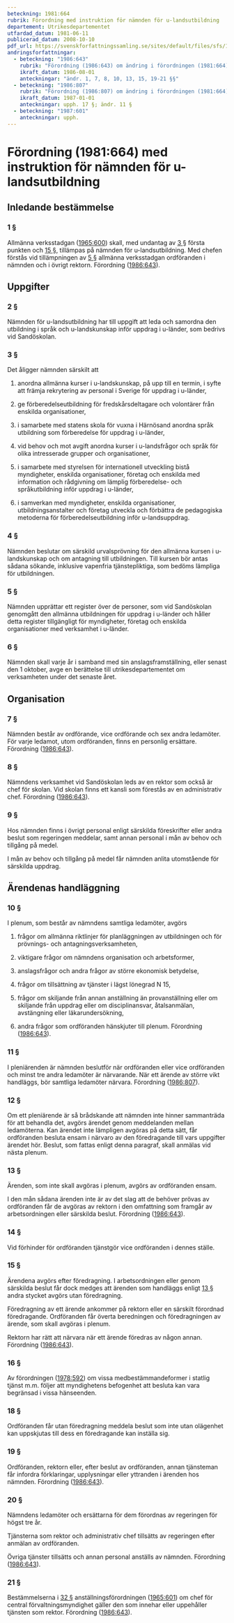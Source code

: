 ```yaml
---
beteckning: 1981:664
rubrik: Förordning med instruktion för nämnden för u-landsutbildning
departement: Utrikesdepartementet
utfardad_datum: 1981-06-11
publicerad_datum: 2008-10-10
pdf_url: https://svenskforfattningssamling.se/sites/default/files/sfs/1981-06/SFS1981-664.pdf
andringsforfattningar:
  - beteckning: "1986:643"
    rubrik: "Förordning (1986:643) om ändring i förordningen (1981:664) med instruktion för nämnden för u-landsutbildning"
    ikraft_datum: 1986-08-01
    anteckningar: "ändr. 1, 7, 8, 10, 13, 15, 19-21 §§"
  - beteckning: "1986:807"
    rubrik: "Förordning (1986:807) om ändring i förordningen (1981:664) med instruktion för nämnden för u-landsutbildning"
    ikraft_datum: 1987-01-01
    anteckningar: upph. 17 §; ändr. 11 §
  - beteckning: "1987:601"
    anteckningar: upph.
---
```


# Förordning (1981:664) med instruktion för nämnden för u-landsutbildning

## Inledande bestämmelse

### 1 §

Allmänna verksstadgan ([1965:600](https://selex.se/eli/sfs/1965/600)) skall, med undantag av [3 §](#3) första punkten och [15 §](#15), tillämpas på nämnden för u-landsutbildning. Med chefen förstås vid tillämpningen av [5 §](#5) allmänna verksstadgan ordföranden i nämnden och i övrigt rektorn. Förordning ([1986:643](https://selex.se/eli/sfs/1986/643)).

## Uppgifter

### 2 §

Nämnden för u-landsutbildning har till uppgift att leda och samordna den utbildning i språk och u-landskunskap inför uppdrag i u-länder, som bedrivs vid Sandöskolan.

### 3 §

Det åligger nämnden särskilt att

1. anordna allmänna kurser i u-landskunskap, på upp till en termin, i syfte att främja rekrytering av personal i Sverige för uppdrag i u-länder,

2. ge förberedelseutbildning för fredskårsdeltagare och volontärer från enskilda organisationer,

3. i samarbete med statens skola för vuxna i Härnösand anordna språk utbildning som förberedelse för uppdrag i u-länder,

4. vid behov och mot avgift anordna kurser i u-landsfrågor och språk för olika intresserade grupper och organisationer,

5. i samarbete med styrelsen för internationell utveckling bistå myndigheter, enskilda organisationer, företag och enskilda med information och rådgivning om lämplig förberedelse- och språkutbildning inför uppdrag i u-länder,

6. i samverkan med myndigheter, enskilda organisationer, utbildningsanstalter och företag utveckla och förbättra de pedagogiska metoderna för förberedelseutbildning inför u-landsuppdrag.

### 4 §

Nämnden beslutar om särskild urvalsprövning för den allmänna kursen i u-landskunskap och om antagning till utbildningen. Till kursen bör antas sådana sökande, inklusive vapenfria tjänstepliktiga, som bedöms lämpliga för utbildningen.

### 5 §

Nämnden upprättar ett register över de personer, som vid Sandöskolan genomgått den allmänna utbildningen för uppdrag i u-länder och håller detta register tillgängligt för myndigheter, företag och enskilda organisationer med verksamhet i u-länder.

### 6 §

Nämnden skall varje år i samband med sin anslagsframställning, eller senast den 1 oktober, avge en berättelse till utrikesdepartementet om verksamheten under det senaste året.

## Organisation

### 7 §

Nämnden består av ordförande, vice ordförande och sex andra ledamöter. För varje ledamot, utom ordföranden, finns en personlig ersättare. Förordning ([1986:643](https://selex.se/eli/sfs/1986/643)).

### 8 §

Nämndens verksamhet vid Sandöskolan leds av en rektor som också är chef för skolan. Vid skolan finns ett kansli som förestås av en administrativ chef. Förordning ([1986:643](https://selex.se/eli/sfs/1986/643)).

### 9 §

Hos nämnden finns i övrigt personal enligt särskilda föreskrifter eller andra beslut som regeringen meddelar, samt annan personal i mån av behov och tillgång på medel.

I mån av behov och tillgång på medel får nämnden anlita utomstående för särskilda uppdrag.

## Ärendenas handläggning

### 10 §

I plenum, som består av nämndens samtliga ledamöter, avgörs

1. frågor om allmänna riktlinjer för planläggningen av utbildningen och för prövnings- och antagningsverksamheten,

2. viktigare frågor om nämndens organisation och arbetsformer,

3. anslagsfrågor och andra frågor av större ekonomisk betydelse,

4. frågor om tillsättning av tjänster i lägst lönegrad N 15,

5. frågor om skiljande från annan anställning än provanställning eller om skiljande från uppdrag eller om disciplinansvar, åtalsanmälan, avstängning eller läkarundersökning,

6. andra frågor som ordföranden hänskjuter till plenum. Förordning ([1986:643](https://selex.se/eli/sfs/1986/643)).

### 11 §

I pleniärenden är nämnden beslutför när ordföranden eller vice ordföranden och minst tre andra ledamöter är närvarande. När ett ärende av större vikt handläggs, bör samtliga ledamöter närvara. Förordning ([1986:807](https://selex.se/eli/sfs/1986/807)).

### 12 §

Om ett pleniärende är så brådskande att nämnden inte hinner sammanträda för att behandla det, avgörs ärendet genom meddelanden mellan ledamöterna. Kan ärendet inte lämpligen avgöras på detta sätt, får ordföranden besluta ensam i närvaro av den föredragande till vars uppgifter ärendet hör. Beslut, som fattas enligt denna paragraf, skall anmälas vid nästa plenum.

### 13 §

Ärenden, som inte skall avgöras i plenum, avgörs av ordföranden ensam.

I den mån sådana ärenden inte är av det slag att de behöver prövas av ordföranden får de avgöras av rektorn i den omfattning som framgår av arbetsordningen eller särskilda beslut. Förordning ([1986:643](https://selex.se/eli/sfs/1986/643)).

### 14 §

Vid förhinder för ordföranden tjänstgör vice ordföranden i dennes ställe.

### 15 §

Ärendena avgörs efter föredragning. I arbetsordningen eller genom särskilda beslut får dock medges att ärenden som handläggs enligt [13 §](#13) andra stycket avgörs utan föredragning.

Föredragning av ett ärende ankommer på rektorn eller en särskilt förordnad föredragande. Ordföranden får överta beredningen och föredragningen av ärende, som skall avgöras i plenum.

Rektorn har rätt att närvara när ett ärende föredras av någon annan. Förordning ([1986:643](https://selex.se/eli/sfs/1986/643)).

### 16 §

Av förordningen ([1978:592](https://selex.se/eli/sfs/1978/592)) om vissa medbestämmandeformer i statlig tjänst m.m. följer att myndighetens befogenhet att besluta kan vara begränsad i vissa hänseenden.

### 18 §

Ordföranden får utan föredragning meddela beslut som inte utan olägenhet kan uppskjutas till dess en föredragande kan inställa sig.

### 19 §

Ordföranden, rektorn eller, efter beslut av ordföranden, annan tjänsteman får infordra förklaringar, upplysningar eller yttranden i ärenden hos nämnden. Förordning ([1986:643](https://selex.se/eli/sfs/1986/643)).

### 20 §

Nämndens ledamöter och ersättarna för dem förordnas av regeringen för högst tre år.

Tjänsterna som rektor och administrativ chef tillsätts av regeringen efter anmälan av ordföranden.

Övriga tjänster tillsätts och annan personal anställs av nämnden. Förordning ([1986:643](https://selex.se/eli/sfs/1986/643)).

### 21 §

Bestämmelserna i [32 §](#32) anställningsförordningen ([1965:601](https://selex.se/eli/sfs/1965/601)) om chef för central förvaltningsmyndighet gäller den som innehar eller uppehåller tjänsten som rektor. Förordning ([1986:643](https://selex.se/eli/sfs/1986/643)).